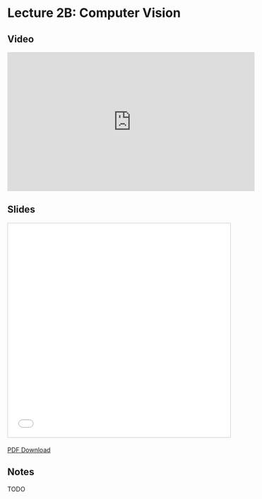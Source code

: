 # Lecture 2B: Computer Vision

## Video

<iframe width="560" height="315" src="https://www.youtube.com/embed/UNKNOWN" frameborder="0" allow="accelerometer; autoplay; clipboard-write; encrypted-media; gyroscope; picture-in-picture" allowfullscreen></iframe>

## Slides

<iframe src="//www.slideshare.net/slideshow/embed_code/key/2D1fmoVN0GigVZ" width="595" height="485" frameborder="0" marginwidth="0" marginheight="0" scrolling="no" style="border:1px solid #CCC; border-width:1px; margin-bottom:5px; max-width: 100%;" allowfullscreen> </iframe>

[PDF Download](https://drive.google.com/file/d/1R9StBOEBURZ-p9qX1uR4HvafUWIX3qlz/)

## Notes

TODO
